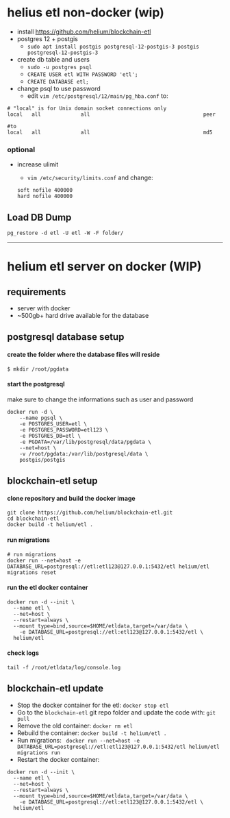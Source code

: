 # helius etl non-docker (wip)

* install https://github.com/helium/blockchain-etl
* postgres 12 + postgis
	* `sudo apt install postgis postgresql-12-postgis-3 postgis postgresql-12-postgis-3`
* create db table and users
	* `sudo -u postgres psql`
	* `CREATE USER etl WITH PASSWORD 'etl';`
	* `CREATE DATABASE etl;`
* change psql to use password
	* edit `vim /etc/postgresql/12/main/pg_hba.conf` to:
```
# "local" is for Unix domain socket connections only
local   all             all                                     peer

#to 
local   all             all                                     md5
```

### optional
* increase ulimit
	* `vim /etc/security/limits.conf` and change:
	
	```
	soft nofile 400000
	hard nofile 400000
	```
	
## Load DB Dump
`pg_restore -d etl -U etl -W -F folder/`

---

# helium etl server on docker (WIP)

## requirements
* server with docker
* ~500gb+ hard drive available for the database


## postgresql database setup

#### create the folder where the database files will reside
```
$ mkdir /root/pgdata
```

#### start the postgresql
make sure to change the informations such as user and password
```
docker run -d \
    --name pgsql \
    -e POSTGRES_USER=etl \
    -e POSTGRES_PASSWORD=etl123 \
    -e POSTGRES_DB=etl \
    -e PGDATA=/var/lib/postgresql/data/pgdata \
    --net=host \
    -v /root/pgdata:/var/lib/postgresql/data \
    postgis/postgis
```

## blockchain-etl setup
#### clone repository and build the docker image
```
git clone https://github.com/helium/blockchain-etl.git
cd blockchain-etl
docker build -t helium/etl .
```

#### run migrations
```
# run migrations
docker run --net=host -e DATABASE_URL=postgresql://etl:etl123@127.0.0.1:5432/etl helium/etl migrations reset
```

#### run the etl docker container
```
docker run -d --init \
  --name etl \
  --net=host \
  --restart=always \
  --mount type=bind,source=$HOME/etldata,target=/var/data \
	-e DATABASE_URL=postgresql://etl:etl123@127.0.0.1:5432/etl \
  helium/etl
```

#### check logs
```
tail -f /root/etldata/log/console.log
```

## blockchain-etl update

* Stop the docker container for the etl: `docker stop etl`
* Go to the `blockchain-etl` git repo folder and update the code with:  `git pull`
* Remove the old container: `docker rm etl`
* Rebuild the container: `docker build -t helium/etl .`
* Run migrations: ` docker run --net=host -e DATABASE_URL=postgresql://etl:etl123@127.0.0.1:5432/etl helium/etl migrations run`
* Restart the docker container:
```
docker run -d --init \
  --name etl \
  --net=host \
  --restart=always \
  --mount type=bind,source=$HOME/etldata,target=/var/data \
	-e DATABASE_URL=postgresql://etl:etl123@127.0.0.1:5432/etl \
  helium/etl
```


